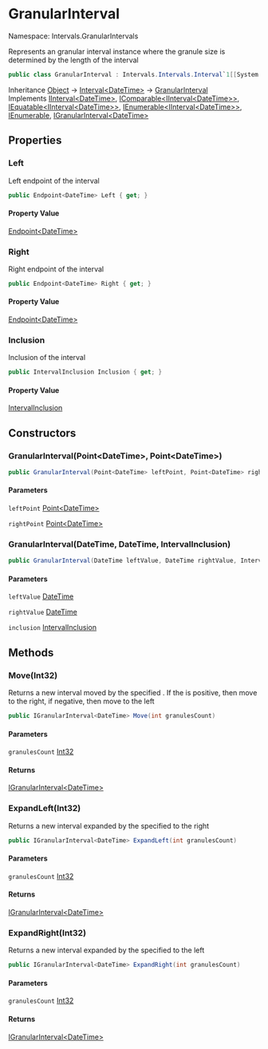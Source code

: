# GranularInterval

Namespace: Intervals.GranularIntervals

Represents an granular interval instance where the granule size is determined by the length of the interval

```csharp
public class GranularInterval : Intervals.Intervals.Interval`1[[System.DateTime, System.Private.CoreLib, Version=6.0.0.0, Culture=neutral, PublicKeyToken=7cec85d7bea7798e]], Intervals.Intervals.IInterval`1[[System.DateTime, System.Private.CoreLib, Version=6.0.0.0, Culture=neutral, PublicKeyToken=7cec85d7bea7798e]], System.IComparable`1[[Intervals.Intervals.IInterval`1[[System.DateTime, System.Private.CoreLib, Version=6.0.0.0, Culture=neutral, PublicKeyToken=7cec85d7bea7798e]], Intervals, Version=1.2.1.0, Culture=neutral, PublicKeyToken=null]], System.IEquatable`1[[Intervals.Intervals.IInterval`1[[System.DateTime, System.Private.CoreLib, Version=6.0.0.0, Culture=neutral, PublicKeyToken=7cec85d7bea7798e]], Intervals, Version=1.2.1.0, Culture=neutral, PublicKeyToken=null]], System.Collections.Generic.IEnumerable`1[[Intervals.Intervals.IInterval`1[[System.DateTime, System.Private.CoreLib, Version=6.0.0.0, Culture=neutral, PublicKeyToken=7cec85d7bea7798e]], Intervals, Version=1.2.1.0, Culture=neutral, PublicKeyToken=null]], System.Collections.IEnumerable, IGranularInterval`1
```

Inheritance [Object](https://docs.microsoft.com/en-us/dotnet/api/system.object) → [Interval&lt;DateTime&gt;](./intervals.intervals.interval-1.md) → [GranularInterval](./intervals.granularintervals.granularinterval.md)<br>
Implements [IInterval&lt;DateTime&gt;](./intervals.intervals.iinterval-1.md), [IComparable&lt;IInterval&lt;DateTime&gt;&gt;](https://docs.microsoft.com/en-us/dotnet/api/system.icomparable-1), [IEquatable&lt;IInterval&lt;DateTime&gt;&gt;](https://docs.microsoft.com/en-us/dotnet/api/system.iequatable-1), [IEnumerable&lt;IInterval&lt;DateTime&gt;&gt;](https://docs.microsoft.com/en-us/dotnet/api/system.collections.generic.ienumerable-1), [IEnumerable](https://docs.microsoft.com/en-us/dotnet/api/system.collections.ienumerable), [IGranularInterval&lt;DateTime&gt;](./intervals.granularintervals.igranularinterval-1.md)

## Properties

### **Left**

Left endpoint of the interval

```csharp
public Endpoint<DateTime> Left { get; }
```

#### Property Value

[Endpoint&lt;DateTime&gt;](./intervals.points.endpoint-1.md)<br>

### **Right**

Right endpoint of the interval

```csharp
public Endpoint<DateTime> Right { get; }
```

#### Property Value

[Endpoint&lt;DateTime&gt;](./intervals.points.endpoint-1.md)<br>

### **Inclusion**

Inclusion of the interval

```csharp
public IntervalInclusion Inclusion { get; }
```

#### Property Value

[IntervalInclusion](./intervals.intervals.intervalinclusion.md)<br>

## Constructors

### **GranularInterval(Point&lt;DateTime&gt;, Point&lt;DateTime&gt;)**

```csharp
public GranularInterval(Point<DateTime> leftPoint, Point<DateTime> rightPoint)
```

#### Parameters

`leftPoint` [Point&lt;DateTime&gt;](./intervals.points.point-1.md)<br>

`rightPoint` [Point&lt;DateTime&gt;](./intervals.points.point-1.md)<br>

### **GranularInterval(DateTime, DateTime, IntervalInclusion)**

```csharp
public GranularInterval(DateTime leftValue, DateTime rightValue, IntervalInclusion inclusion)
```

#### Parameters

`leftValue` [DateTime](https://docs.microsoft.com/en-us/dotnet/api/system.datetime)<br>

`rightValue` [DateTime](https://docs.microsoft.com/en-us/dotnet/api/system.datetime)<br>

`inclusion` [IntervalInclusion](./intervals.intervals.intervalinclusion.md)<br>

## Methods

### **Move(Int32)**

Returns a new interval moved by the specified .
 If the  is positive, then move to the right, if negative, then move to the left

```csharp
public IGranularInterval<DateTime> Move(int granulesCount)
```

#### Parameters

`granulesCount` [Int32](https://docs.microsoft.com/en-us/dotnet/api/system.int32)<br>

#### Returns

[IGranularInterval&lt;DateTime&gt;](./intervals.granularintervals.igranularinterval-1.md)<br>

### **ExpandLeft(Int32)**

Returns a new interval expanded by the specified  to the right

```csharp
public IGranularInterval<DateTime> ExpandLeft(int granulesCount)
```

#### Parameters

`granulesCount` [Int32](https://docs.microsoft.com/en-us/dotnet/api/system.int32)<br>

#### Returns

[IGranularInterval&lt;DateTime&gt;](./intervals.granularintervals.igranularinterval-1.md)<br>

### **ExpandRight(Int32)**

Returns a new interval expanded by the specified  to the left

```csharp
public IGranularInterval<DateTime> ExpandRight(int granulesCount)
```

#### Parameters

`granulesCount` [Int32](https://docs.microsoft.com/en-us/dotnet/api/system.int32)<br>

#### Returns

[IGranularInterval&lt;DateTime&gt;](./intervals.granularintervals.igranularinterval-1.md)<br>
